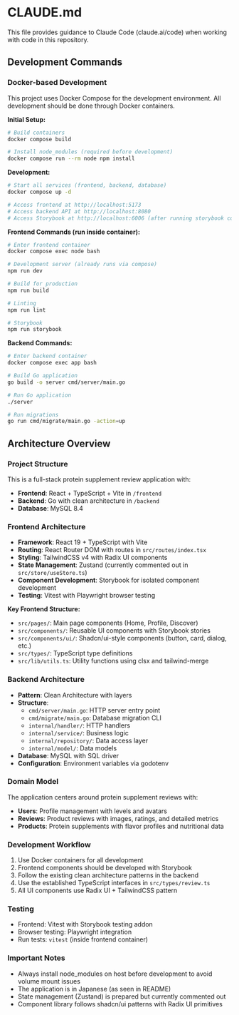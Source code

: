 # CLAUDE.md

This file provides guidance to Claude Code (claude.ai/code) when working with code in this repository.

## Development Commands

### Docker-based Development
This project uses Docker Compose for the development environment. All development should be done through Docker containers.

**Initial Setup:**
```bash
# Build containers
docker compose build

# Install node_modules (required before development)
docker compose run --rm node npm install
```

**Development:**
```bash
# Start all services (frontend, backend, database)
docker compose up -d

# Access frontend at http://localhost:5173
# Access backend API at http://localhost:8080
# Access Storybook at http://localhost:6006 (after running storybook command)
```

**Frontend Commands (run inside container):**
```bash
# Enter frontend container
docker compose exec node bash

# Development server (already runs via compose)
npm run dev

# Build for production
npm run build

# Linting
npm run lint

# Storybook
npm run storybook
```

**Backend Commands:**
```bash
# Enter backend container
docker compose exec app bash

# Build Go application
go build -o server cmd/server/main.go

# Run Go application
./server

# Run migrations
go run cmd/migrate/main.go -action=up
```

## Architecture Overview

### Project Structure
This is a full-stack protein supplement review application with:
- **Frontend**: React + TypeScript + Vite in `/frontend`
- **Backend**: Go with clean architecture in `/backend`
- **Database**: MySQL 8.4

### Frontend Architecture
- **Framework**: React 19 + TypeScript with Vite
- **Routing**: React Router DOM with routes in `src/routes/index.tsx`
- **Styling**: TailwindCSS v4 with Radix UI components
- **State Management**: Zustand (currently commented out in `src/store/useStore.ts`)
- **Component Development**: Storybook for isolated component development
- **Testing**: Vitest with Playwright browser testing

**Key Frontend Structure:**
- `src/pages/`: Main page components (Home, Profile, Discover)
- `src/components/`: Reusable UI components with Storybook stories
- `src/components/ui/`: Shadcn/ui-style components (button, card, dialog, etc.)
- `src/types/`: TypeScript type definitions
- `src/lib/utils.ts`: Utility functions using clsx and tailwind-merge

### Backend Architecture
- **Pattern**: Clean Architecture with layers
- **Structure**:
  - `cmd/server/main.go`: HTTP server entry point
  - `cmd/migrate/main.go`: Database migration CLI
  - `internal/handler/`: HTTP handlers
  - `internal/service/`: Business logic
  - `internal/repository/`: Data access layer
  - `internal/model/`: Data models
- **Database**: MySQL with SQL driver
- **Configuration**: Environment variables via godotenv

### Domain Model
The application centers around protein supplement reviews with:
- **Users**: Profile management with levels and avatars
- **Reviews**: Product reviews with images, ratings, and detailed metrics
- **Products**: Protein supplements with flavor profiles and nutritional data

### Development Workflow
1. Use Docker containers for all development
2. Frontend components should be developed with Storybook
3. Follow the existing clean architecture patterns in the backend
4. Use the established TypeScript interfaces in `src/types/review.ts`
5. All UI components use Radix UI + TailwindCSS pattern

### Testing
- Frontend: Vitest with Storybook testing addon
- Browser testing: Playwright integration
- Run tests: `vitest` (inside frontend container)

### Important Notes
- Always install node_modules on host before development to avoid volume mount issues
- The application is in Japanese (as seen in README)
- State management (Zustand) is prepared but currently commented out
- Component library follows shadcn/ui patterns with Radix UI primitives